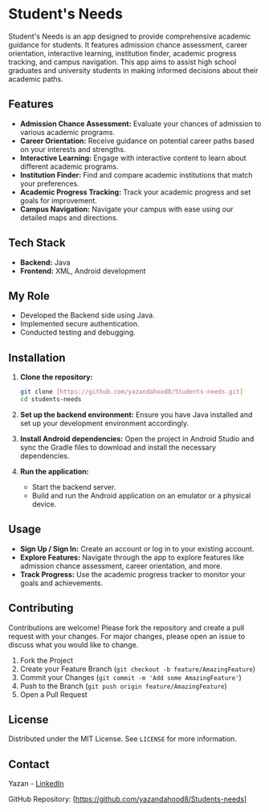 # Student's Needs

Student's Needs is an app designed to provide comprehensive academic guidance for students. It features admission chance assessment, career orientation, interactive learning, institution finder, academic progress tracking, and campus navigation. This app aims to assist high school graduates and university students in making informed decisions about their academic paths.

## Features

- **Admission Chance Assessment:** Evaluate your chances of admission to various academic programs.
- **Career Orientation:** Receive guidance on potential career paths based on your interests and strengths.
- **Interactive Learning:** Engage with interactive content to learn about different academic programs.
- **Institution Finder:** Find and compare academic institutions that match your preferences.
- **Academic Progress Tracking:** Track your academic progress and set goals for improvement.
- **Campus Navigation:** Navigate your campus with ease using our detailed maps and directions.

## Tech Stack

- **Backend:** Java
- **Frontend:** XML, Android development

## My Role

- Developed the Backend side using Java.
- Implemented secure authentication.
- Conducted testing and debugging.

## Installation

1. **Clone the repository:**
    ```bash
    git clone [https://github.com/yazandahood8/Students-needs.git]
    cd students-needs
    ```

2. **Set up the backend environment:**
    Ensure you have Java installed and set up your development environment accordingly.

3. **Install Android dependencies:**
    Open the project in Android Studio and sync the Gradle files to download and install the necessary dependencies.

4. **Run the application:**
    - Start the backend server.
    - Build and run the Android application on an emulator or a physical device.

## Usage

- **Sign Up / Sign In:** Create an account or log in to your existing account.
- **Explore Features:** Navigate through the app to explore features like admission chance assessment, career orientation, and more.
- **Track Progress:** Use the academic progress tracker to monitor your goals and achievements.

## Contributing

Contributions are welcome! Please fork the repository and create a pull request with your changes. For major changes, please open an issue to discuss what you would like to change.

1. Fork the Project
2. Create your Feature Branch (`git checkout -b feature/AmazingFeature`)
3. Commit your Changes (`git commit -m 'Add some AmazingFeature'`)
4. Push to the Branch (`git push origin feature/AmazingFeature`)
5. Open a Pull Request

## License

Distributed under the MIT License. See `LICENSE` for more information.

## Contact

Yazan - [LinkedIn](https://www.linkedin.com/in/yazan-dahood-031145309)

GitHub Repository: [https://github.com/yazandahood8/Students-needs]
